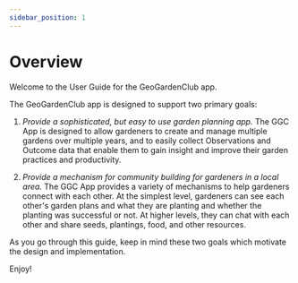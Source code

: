 ```yaml
---
sidebar_position: 1
---
```


# Overview

Welcome to the User Guide for the GeoGardenClub app. 

The GeoGardenClub app is designed to support two primary goals:

1. *Provide a sophisticated, but easy to use garden planning app.*  The GGC App is designed to allow gardeners to create and manage multiple gardens over multiple years, and to easily collect Observations and Outcome data that enable them to gain insight and improve their garden practices and productivity. 

2. *Provide a mechanism for community building for gardeners in a local area.* The GGC App provides a variety of mechanisms to help gardeners connect with each other. At the simplest level, gardeners can see each other's garden plans and what they are planting and whether the planting was successful or not. At higher levels, they can chat with each other and share seeds, plantings, food, and other resources. 

As you go through this guide, keep in mind these two goals which motivate the design and implementation. 

Enjoy!

